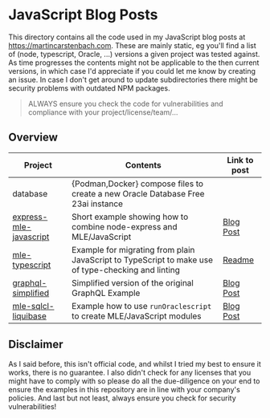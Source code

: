 # JavaScript Blog Posts

This directory contains all the code used in my JavaScript blog posts at <https://martincarstenbach.com>. These are mainly static, eg you'll find a list of (node, typescript, Oracle, ...) versions a given project was tested against. As time progresses the contents might not be applicable to the then current versions, in which case I'd appreciate if you could let me know by creating an issue. In case I don't get around to update subdirectories there might be security problems with outdated NPM packages.

> ALWAYS ensure you check the code for vulnerabilities and compliance with your project/license/team/...

## Overview

| Project | Contents | Link to post |
| -- | -- | -- |
| database | {Podman,Docker} compose files to create a new Oracle Database Free 23ai instance | |
| [express-mle-javascript](./express-mle-javascript/readme.md) | Short example showing how to combine node-express and MLE/JavaScript | [Blog Post](https://martincarstenbach.com/2025/01/17/node-express-mle-javascript-example/) |
| [mle-typescript](./mle-typescript/README.md) | Example for migrating from plain JavaScript to TypeScript to make use of type-checking and linting | [Readme](./mle-typescript/README.md) |
| [graphql-simplified](./graphql-simplified/README.md) | Simplified version of the original GraphQL Example | [Blog Post](https://martincarstenbach.com/2024/06/06/creating-a-graphql-endpoint-within-the-database-redux/) |
| [mle-sqlcl-liquibase](./mle-sqlcl-liquibase/readme.md) | Example how to use `runOraclescript` to create MLE/JavaScript modules | [Blog Post](https://martincarstenbach.com/2024/08/15/create-mle-javascript-modules-using-liquibase/) |

## Disclaimer

As I said before, this isn't official code, and whilst I tried my best to ensure it works, there is no guarantee. I also didn't check for any licenses that you might have to comply with so please do all the due-diligence on your end to ensure the examples in this repository are in line with your company's policies. And last but not least, always ensure you check for security vulnerabilities!